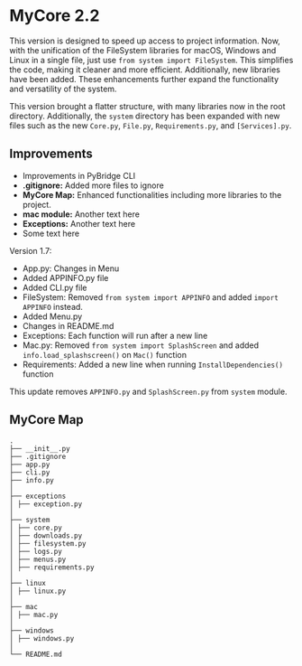 # MyCore 2.2

This version is designed to speed up access to project information.
Now, with the unification of the FileSystem libraries for macOS, Windows and Linux in a single file, just use `from system import FileSystem`. This simplifies the code, making it cleaner and more efficient. Additionally, new libraries have been added. These enhancements further expand the functionality and versatility of the system.

This version brought a flatter structure, with many libraries now in the root directory. Additionally, the `system` directory has been expanded with new files such as the new `Core.py`, `File.py`, `Requirements.py`, and `[Services].py`.

## Improvements

- Improvements in PyBridge CLI
- **.gitignore:** Added more files to ignore
- **MyCore Map:** Enhanced functionalities including more libraries to the project.
- **mac module:** Another text here
- **Exceptions:** Another text here
- Some text here

Version 1.7:

- App.py: Changes in Menu
- Added APPINFO.py file
- Added CLI.py file
- FileSystem: Removed `from system import APPINFO` and added `import APPINFO` instead.
- Added Menu.py
- Changes in README.md
- Exceptions: Each function will run after a new line
- Mac.py: Removed `from system import SplashScreen` and added `info.load_splashscreen()` on `Mac()` function
- Requirements: Added a new line when running `InstallDependencies()` function

This update removes `APPINFO.py` and `SplashScreen.py` from `system` module.

## MyCore Map

```
.
├── __init__.py
├── .gitignore
├── app.py
├── cli.py
├── info.py
│ 
├── exceptions
│ ├── exception.py
│ 
├── system
│ ├── core.py
│ ├── downloads.py
│ ├── filesystem.py
│ ├── logs.py
│ ├── menus.py
│ ├── requirements.py
│ 
├── linux
│ ├── linux.py
│ 
├── mac
│ ├── mac.py
│ 
├── windows
│ ├── windows.py
│ 
└── README.md
```